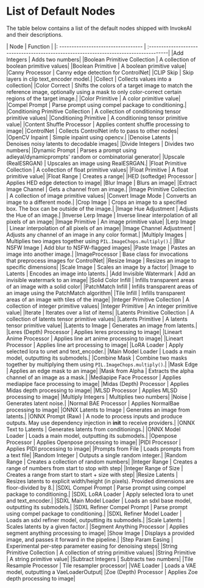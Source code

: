 # List of Default Nodes

The table below contains a list of the default nodes shipped with InvokeAI and their descriptions. 

| Node <img width=160 align="right"> | Function                                                                              |
|: ---------------------------------- | :--------------------------------------------------------------------------------------|
|Add Integers 			| Adds two numbers|
|Boolean Primitive Collection 			| A collection of boolean primitive values|
|Boolean Primitive 			| A boolean primitive value|
|Canny Processor 			| Canny edge detection for ControlNet|
|CLIP Skip 			| Skip layers in clip text_encoder model.|
|Collect 			| Collects values into a collection|
|Color Correct 			| Shifts the colors of a target image to match the reference image, optionally using a mask to only color-correct certain regions of the target image.|
|Color Primitive 			| A color primitive value|
|Compel Prompt 			| Parse prompt using compel package to conditioning.|
|Conditioning Primitive Collection 			| A collection of conditioning tensor primitive values|
|Conditioning Primitive 			| A conditioning tensor primitive value|
|Content Shuffle Processor 			| Applies content shuffle processing to image|
|ControlNet 			| Collects ControlNet info to pass to other nodes|
|OpenCV Inpaint 			| Simple inpaint using opencv.|
|Denoise Latents 			| Denoises noisy latents to decodable images|
|Divide Integers 			| Divides two numbers|
|Dynamic Prompt 			| Parses a prompt using adieyal/dynamicprompts' random or combinatorial generator|
|Upscale (RealESRGAN) 			| Upscales an image using RealESRGAN.|
|Float Primitive Collection 			| A collection of float primitive values|
|Float Primitive 			| A float primitive value|
|Float Range 			| Creates a range|
|HED (softedge) Processor 			| Applies HED edge detection to image|
|Blur Image 			| Blurs an image|
|Extract Image Channel 			| Gets a channel from an image.|
|Image Primitive Collection 			| A collection of image primitive values|
|Convert Image Mode 			| Converts an image to a different mode.|
|Crop Image 			| Crops an image to a specified box. The box can be outside of the image.|
|Image Hue Adjustment 			| Adjusts the Hue of an image.|
|Inverse Lerp Image 			| Inverse linear interpolation of all pixels of an image|
|Image Primitive 			| An image primitive value|
|Lerp Image 			| Linear interpolation of all pixels of an image|
|Image Channel Adjustment 			| Adjusts any channel of an image in any color format.|
|Multiply Images 			| Multiplies two images together using `PIL.ImageChops.multiply()`.|
|Blur NSFW Image 			| Add blur to NSFW-flagged images|
|Paste Image 			| Pastes an image into another image.|
|ImageProcessor 			| Base class for invocations that preprocess images for ControlNet|
|Resize Image 			| Resizes an image to specific dimensions|
|Scale Image 			| Scales an image by a factor|
|Image to Latents 			| Encodes an image into latents.|
|Add Invisible Watermark 			| Add an invisible watermark to an image|
|Solid Color Infill 			| Infills transparent areas of an image with a solid color|
|PatchMatch Infill 			| Infills transparent areas of an image using the PatchMatch algorithm|
|Tile Infill 			| Infills transparent areas of an image with tiles of the image|
|Integer Primitive Collection 			| A collection of integer primitive values|
|Integer Primitive 			| An integer primitive value|
|Iterate 			| Iterates over a list of items|
|Latents Primitive Collection 			| A collection of latents tensor primitive values|
|Latents Primitive 			| A latents tensor primitive value|
|Latents to Image 			| Generates an image from latents.|
|Leres (Depth) Processor 			| Applies leres processing to image|
|Lineart Anime Processor 			| Applies line art anime processing to image|
|Lineart Processor 			| Applies line art processing to image|
|LoRA Loader 			| Apply selected lora to unet and text_encoder.|
|Main Model Loader 			| Loads a main model, outputting its submodels.|
|Combine Mask 			| Combine two masks together by multiplying them using `PIL.ImageChops.multiply()`.|
|Mask Edge 			| Applies an edge mask to an image|
|Mask from Alpha 			| Extracts the alpha channel of an image as a mask.|
|Mediapipe Face Processor 			| Applies mediapipe face processing to image|
|Midas (Depth) Processor 			| Applies Midas depth processing to image|
|MLSD Processor 			| Applies MLSD processing to image|
|Multiply Integers 			| Multiplies two numbers|
|Noise 			| Generates latent noise.|
|Normal BAE Processor 			| Applies NormalBae processing to image|
|ONNX Latents to Image 			| Generates an image from latents.|
|ONNX Prompt (Raw) 			| A node to process inputs and produce outputs. May use dependency injection in __init__ to receive providers.|
|ONNX Text to Latents 			| Generates latents from conditionings.|
|ONNX Model Loader 			| Loads a main model, outputting its submodels.|
|Openpose Processor 			| Applies Openpose processing to image|
|PIDI Processor 			| Applies PIDI processing to image|
|Prompts from File 			| Loads prompts from a text file|
|Random Integer 			| Outputs a single random integer.|
|Random Range 			| Creates a collection of random numbers|
|Integer Range 			| Creates a range of numbers from start to stop with step|
|Integer Range of Size 			| Creates a range from start to start + size with step|
|Resize Latents 			| Resizes latents to explicit width/height (in pixels). Provided dimensions are floor-divided by 8.|
|SDXL Compel Prompt 			| Parse prompt using compel package to conditioning.|
|SDXL LoRA Loader 			| Apply selected lora to unet and text_encoder.|
|SDXL Main Model Loader 			| Loads an sdxl base model, outputting its submodels.|
|SDXL Refiner Compel Prompt 			| Parse prompt using compel package to conditioning.|
|SDXL Refiner Model Loader 			| Loads an sdxl refiner model, outputting its submodels.|
|Scale Latents 			| Scales latents by a given factor.|
|Segment Anything Processor 			| Applies segment anything processing to image|
|Show Image 			| Displays a provided image, and passes it forward in the pipeline.|
|Step Param Easing 			| Experimental per-step parameter easing for denoising steps|
|String Primitive Collection 			| A collection of string primitive values|
|String Primitive 			| A string primitive value|
|Subtract Integers 			| Subtracts two numbers|
|Tile Resample Processor 			| Tile resampler processor|
|VAE Loader 			| Loads a VAE model, outputting a VaeLoaderOutput|
|Zoe (Depth) Processor 			| Applies Zoe depth processing to image|